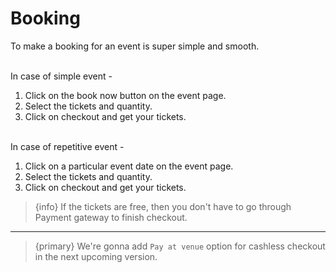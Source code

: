 # Booking

To make a booking for an event is super simple and smooth.

<br>
In case of simple event - 

1. Click on the book now button on the event page.
2. Select the tickets and quantity.
3. Click on checkout and get your tickets.


<br>
In case of repetitive event - 

1. Click on a particular event date on the event page.
2. Select the tickets and quantity.
3. Click on checkout and get your tickets.


> {info} If the tickets are free, then you don't have to go through Payment gateway to finish checkout.

---

> {primary} We're gonna add `Pay at venue` option for cashless checkout in the next upcoming version.